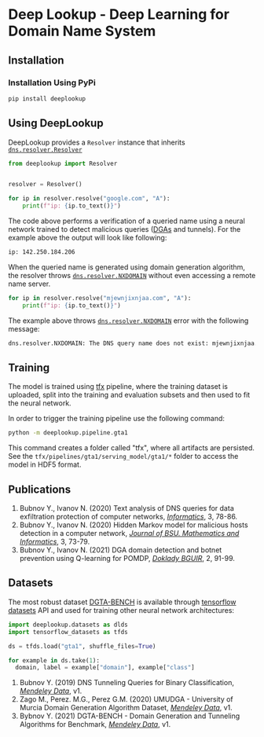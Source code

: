 # Deep Lookup - Deep Learning for Domain Name System

## Installation

### Installation Using PyPi

```sh
pip install deeplookup
```

## Using DeepLookup

DeepLookup provides a `Resolver` instance that inherits [`dns.resolver.Resolver`](dns-resolver)
```py
from deeplookup import Resolver


resolver = Resolver()

for ip in resolver.resolve("google.com", "A"):
    print(f"ip: {ip.to_text()}")
```

The code above performs a verification of a queried name using a neural network trained
to detect malicious queries ([DGAs][dga-wiki] and tunnels). For the example above the
output will look like following:
```sh
ip: 142.250.184.206
```

When the queried name is generated using domain generation algorithm, the resolver throws
[`dns.resolver.NXDOMAIN`](dns-nxdomain) without even accessing a remote name server.
```py
for ip in resolver.resolve("mjewnjixnjaa.com", "A"):
    print(f"ip: {ip.to_text()}")
```

The example above throws [`dns.resolver.NXDOMAIN`](dns-nxdomain) error with the following
message:
```sh
dns.resolver.NXDOMAIN: The DNS query name does not exist: mjewnjixnjaa.com.
```

## Training

The model is trained using [tfx](txf) pipeline, where the training dataset is uploaded,
split into the training and evaluation subsets and then used to fit the neural network.

In order to trigger the training pipeline use the following command:
```sh
python -m deeplookup.pipeline.gta1
```

This command creates a folder called "tfx", where all artifacts are persisted. See the
`tfx/pipelines/gta1/serving_model/gta1/*` folder to access the model in HDF5 format.

## Publications
1. Bubnov Y., Ivanov N. (2020) Text analysis of DNS queries for data exfiltration protection of computer networks, [_Informatics_][Informatics, 2020], 3, 78-86.
2. Bubnov Y., Ivanov N. (2020) Hidden Markov model for malicious hosts detection in a computer network, [_Journal of BSU. Mathematics and Informatics_][BSU, 2020], 3, 73-79.
3. Bubnov Y., Ivanov N. (2021) DGA domain detection and botnet prevention using Q-learning for POMDP, [_Doklady BGUIR_][BGUIR, 2021], 2, 91-99.

## Datasets

The most robust dataset [DGTA-BENCH][DGTA, 2021] is available through
[tensorflow datasets](https://www.tensorflow.org/datasets) API and used for training
other neural network architectures:
```py
import deeplookup.datasets as dlds
import tensorflow_datasets as tfds

ds = tfds.load("gta1", shuffle_files=True)

for example in ds.take(1):
  domain, label = example["domain"], example["class"]
```

1. Bubnov Y. (2019) DNS Tunneling Queries for Binary Classification, [_Mendeley Data_][DTQBC, 2019], v1.
2. Zago M., Perez. M.G., Perez G.M. (2020) UMUDGA - University of Murcia Domain Generation Algorithm Dataset, [_Mendeley Data_][UMUDGA, 2020], v1.
3. Bybnov Y. (2021) DGTA-BENCH - Domain Generation and Tunneling Algorithms for Benchmark, [_Mendeley Data_][DGTA, 2021], v1.


[Informatics, 2020]: https://doi.org/10.37661/1816-0301-2020-17-3-78-86
[BSU, 2020]: https://doi.org/10.33581/2520-6508-2020-3-73-79
[BGUIR, 2021]: https://doi.org/10.35596/1729-7648-2021-19-2-91-99
[UMUDGA, 2020]: http://dx.doi.org/10.17632/y8ph45msv8.1
[DTQBC, 2019]: http://dx.doi.org/10.17632/mzn9hvdcxg.1
[DGTA, 2021]: http://dx.doi.org/10.17632/2wzf9bz7xr.1

[dga-wiki]: https://en.wikipedia.org/wiki/Domain_generation_algorithm
[dns-resolver]: https://dnspython.readthedocs.io/en/latest/resolver-class.html
[dns-nxdomain]: https://dnspython.readthedocs.io/en/latest/exceptions.html#dns.resolver.NXDOMAIN
[tfx]: https://www.tensorflow.org/tfx
